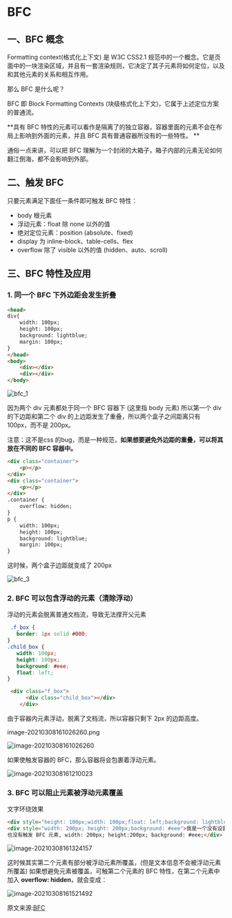 # BFC

## 一、BFC 概念

Formatting context(格式化上下文) 是 W3C CSS2.1 规范中的一个概念。它是页面中的一块渲染区域，并且有一套渲染规则，它决定了其子元素将如何定位，以及和其他元素的关系和相互作用。

那么 BFC 是什么呢？

BFC 即 Block Formatting Contexts (块级格式化上下文)，它属于上述定位方案的普通流。

**具有 BFC 特性的元素可以看作是隔离了的独立容器，容器里面的元素不会在布局上影响到外面的元素，并且 BFC 具有普通容器所没有的一些特性。
**

通俗一点来讲，可以把 BFC 理解为一个封闭的大箱子，箱子内部的元素无论如何翻江倒海，都不会影响到外部。



## 二、触发 BFC

只要元素满足下面任一条件即可触发 BFC 特性：

- body 根元素
- 浮动元素：float 除 none 以外的值
- 绝对定位元素：position (absolute、fixed)
- display 为 inline-block、table-cells、flex
- overflow 除了 visible 以外的值 (hidden、auto、scroll)

## 三、BFC 特性及应用

### **1. 同一个 BFC 下外边距会发生折叠**

```html
<head>
div{
    width: 100px;
    height: 100px;
    background: lightblue;
    margin: 100px;
}
</head>
<body>
    <div></div>
    <div></div>
</body>
```

![bfc_1](BFC/bfc_1.png)

因为两个 div 元素都处于同一个 BFC 容器下 (这里指 body 元素) 所以第一个 div 的下边距和第二个 div 的上边距发生了重叠，所以两个盒子之间距离只有 100px，而不是 200px。

注意：这不是css 的bug，而是一种规范，**如果想要避免外边距的重叠，可以将其放在不同的 BFC 容器中。**

```html
<div class="container">
    <p></p>
</div>
<div class="container">
    <p></p>
</div>
.container {
    overflow: hidden;
}
p {
    width: 100px;
    height: 100px;
    background: lightblue;
    margin: 100px;
}
```

这时候，两个盒子边距就变成了 200px

![bfc_3](BFC/bfc_3.png)

### **2. BFC 可以包含浮动的元素（清除浮动）**

浮动的元素会脱离普通文档流，导致无法撑开父元素

```css
 .f_box {
   border: 1px solid #000;
}
.child_box {
   width: 100px;
   height: 100px;
   background: #eee;
   float: left;
}
```

```html
 <div class="f_box">
      <div class="child_box"></div>
    </div>
```

由于容器内元素浮动，脱离了文档流，所以容器只剩下 2px 的边距高度。

image-20210308161026260.png

![image-20210308161026260](BFC/image-20210308161026260.png)

如果使触发容器的 BFC，那么容器将会包裹着浮动元素。

![image-20210308161210023](BFC/image-20210308161210023.png)

### **3. BFC 可以阻止元素被浮动元素覆盖**

文字环绕效果

```html
<div style="height: 100px;width: 100px;float: left;background: lightblue">我是一个左浮动的元素</div>
<div style="width: 200px; height: 200px;background: #eee">我是一个没有设置浮动, 
也没有触发 BFC 元素, width: 200px; height:200px; background: #eee;</div>
```

![image-20210308161324157](BFC/image-20210308161324157.png)

这时候其实第二个元素有部分被浮动元素所覆盖，(但是文本信息不会被浮动元素所覆盖) 如果想避免元素被覆盖，可触第二个元素的 BFC 特性，在第二个元素中加入 **overflow: hidden**，就会变成：

![image-20210308161521492](BFC/image-20210308161521492.png)





原文来源:[BFC](https://zhuanlan.zhihu.com/p/25321647)

